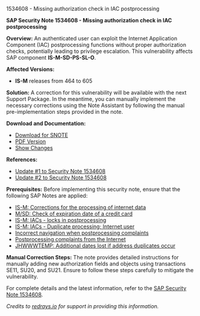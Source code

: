 1534608 - Missing authorization check in IAC postprocessing

**SAP Security Note 1534608 - Missing authorization check in IAC postprocessing**

**Overview:**
An authenticated user can exploit the Internet Application Component (IAC) postprocessing functions without proper authorization checks, potentially leading to privilege escalation. This vulnerability affects SAP component **IS-M-SD-PS-SL-O**.

**Affected Versions:**
- **IS-M** releases from 464 to 605

**Solution:**
A correction for this vulnerability will be available with the next Support Package. In the meantime, you can manually implement the necessary corrections using the Note Assistant by following the manual pre-implementation steps provided in the note.

**Download and Documentation:**
- [Download for SNOTE](https://notesdownloads.sap.com/note/0040000009103702017)
- [PDF Version](https://userapps.support.sap.com/sap/support/sfm/notes/print/0001534608?language=en-US&token=203F5D5ACA55D452A063A126502EC476)
- [Show Changes](https://me.sap.com/notesLatestChanges/0001534608/E/diff)

**References:**
- [Update #1 to Security Note 1534608](https://me.sap.com/notes/1567038)
- [Update #2 to Security Note 1534608](https://me.sap.com/notes/1577886)

**Prerequisites:**
Before implementing this security note, ensure that the following SAP Notes are applied:
- [IS-M: Corrections for the processing of internet data](https://me.sap.com/notes/519539)
- [M/SD: Check of expiration date of a credit card](https://me.sap.com/notes/606912)
- [IS-M: IACs - locks in postprocessing](https://me.sap.com/notes/629795)
- [IS-M: IACs - Duplicate processing; Internet user](https://me.sap.com/notes/655161)
- [Incorrect navigation when postprocessing complaints](https://me.sap.com/notes/1118611)
- [Postprocessing complaints from the Internet](https://me.sap.com/notes/1135907)
- [JHWWWTEMP: Additional dates lost if address duplicates occur](https://me.sap.com/notes/1103959)

**Manual Correction Steps:**
The note provides detailed instructions for manually adding new authorization fields and objects using transactions SE11, SU20, and SU21. Ensure to follow these steps carefully to mitigate the vulnerability.

For complete details and the latest information, refer to the [SAP Security Note 1534608](https://me.sap.com/notes/1534608).

*Credits to [redrays.io](https://redrays.io) for support in providing this information.*